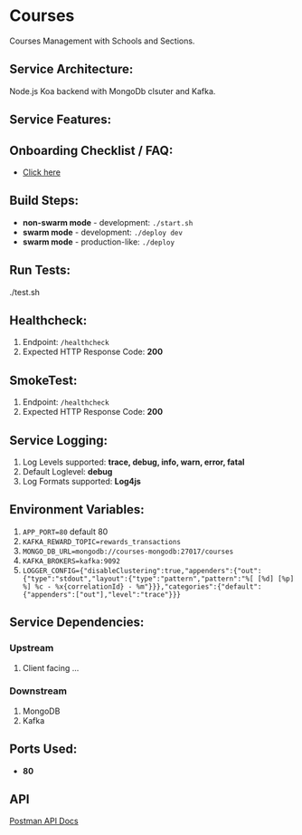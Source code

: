 # Courses
Courses Management with Schools and Sections.

## Service Architecture:
Node.js Koa backend with MongoDb clsuter and Kafka.

## Service Features:

## Onboarding Checklist / FAQ:
*  [Click here](./CheckList.md)

## Build Steps:
* **non-swarm mode** - development: `./start.sh`
* **swarm mode** - development: `./deploy dev`
* **swarm mode** - production-like: `./deploy`

## Run Tests:
./test.sh

## Healthcheck:

1.  Endpoint: `/healthcheck`
2.  Expected HTTP Response Code: **200**

## SmokeTest:
1.  Endpoint: `/healthcheck`
2.  Expected HTTP Response Code: **200**

## Service Logging:

1.  Log Levels supported: **trace, debug, info, warn, error, fatal**
2.  Default Loglevel: **debug**
3.  Log Formats supported: **Log4js**

## Environment Variables:

1.  `APP_PORT=80` default 80
2.  `KAFKA_REWARD_TOPIC=rewards_transactions`
3.  `MONGO_DB_URL=mongodb://courses-mongodb:27017/courses`
4.  `KAFKA_BROKERS=kafka:9092`
5.  `LOGGER_CONFIG={"disableClustering":true,"appenders":{"out":{"type":"stdout","layout":{"type":"pattern","pattern":"%[ [%d] [%p] %] %c - %x{correlationId} - %m"}}},"categories":{"default":{"appenders":["out"],"level":"trace"}}}`


## Service Dependencies:
### Upstream
1. Client facing ...

### Downstream
1. MongoDB
2. Kafka

## Ports Used:
* **80**

## API
[Postman API Docs](https://documenter.getpostman.com/view/4856492/SW7dVRS9?version=latest)